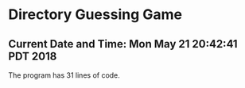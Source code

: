 # Directory Guessing Game
## Current Date and Time: Mon May 21 20:42:41 PDT 2018
The program has 31 lines of code.
